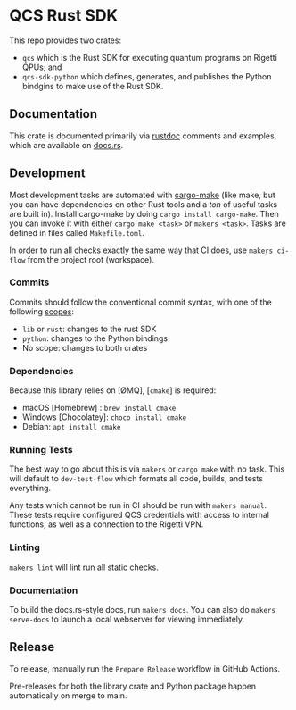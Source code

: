# QCS Rust SDK

This repo provides two crates:

- `qcs` which is the Rust SDK for executing quantum programs on Rigetti QPUs; and
- `qcs-sdk-python` which defines, generates, and publishes the Python bindgins
  to make use of the Rust SDK.

## Documentation

This crate is documented primarily via [rustdoc] comments and examples, which are available on [docs.rs].

## Development

Most development tasks are automated with [cargo-make] (like make, but you can have dependencies on other Rust tools and a _ton_ of useful tasks are built in). Install cargo-make by doing `cargo install cargo-make`. Then you can invoke it with either `cargo make <task>` or `makers <task>`. Tasks are defined in files called `Makefile.toml`.

In order to run all checks exactly the same way that CI does, use `makers ci-flow` from the project root (workspace).


### Commits

Commits should follow the conventional commit syntax, with one of the following [scopes](scopes):

- `lib` or `rust`: changes to the rust SDK
- `python`: changes to the Python bindings
- No scope: changes to both crates

### Dependencies

Because this library relies on [ØMQ], [`cmake`] is required:

- macOS [Homebrew] : `brew install cmake`
- Windows [Chocolatey]: `choco install cmake`
- Debian: `apt install cmake`

### Running Tests

The best way to go about this is via `makers` or `cargo make` with no task. This will default to `dev-test-flow` which formats all code, builds, and tests everything.

Any tests which cannot be run in CI should be run with `makers manual`. These tests require configured QCS credentials with access to internal functions, as well as a connection to the Rigetti VPN.

### Linting

`makers lint` will lint run all static checks.

### Documentation

To build the docs.rs-style docs, run `makers docs`. You can also do `makers serve-docs` to launch a local webserver for viewing immediately.

## Release

To release, manually run the `Prepare Release` workflow in GitHub Actions.

Pre-releases for both the library crate and Python package happen automatically on merge to main.

[cargo-make]: https://sagiegurari.github.io/cargo-make/
[Quantum Cloud Services]: https://docs.rigetti.com/qcs/
[Quil]: https://github.com/quil-lang/quil
[QPUs]: https://qcs.rigetti.com/qpus/
[`pyQuil`]: https://github.com/rigetti/pyquil
[rustdoc]: https://doc.rust-lang.org/rustdoc/index.html
[docs.rs]: https://docs.rs/qcs
[scopes]: https://www.conventionalcommits.org/en/v1.0.0/#commit-message-with-scope
